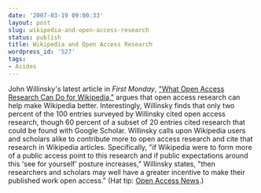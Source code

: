 ```yaml
---
date: '2007-03-19 09:00:33'
layout: post
slug: wikipedia-and-open-access-research
status: publish
title: Wikipedia and Open Access Research
wordpress_id: '527'
tags:
- Asides
---
```


John Willinsky's latest article in _First Monday_, ["What Open Access Research Can Do for Wikipedia,"](http://www.firstmonday.org/issues/issue12_3/willinsky/) argues that open access research can help make Wikipedia better. Interestingly, Willinsky finds that only two percent of the 100 entries surveyed by Willinsky cited open access research, though 60 percent of a subset of 20 entries cited research that could be found with Google Scholar. Willinsky calls upon Wikipedia users and scholars alike to contribute more to open access research and cite that research in Wikipedia articles. Specifically, "if Wikipedia were to form more of a public access point to this research and if public expectations around this 'see for yourself' posture increases," Willinsky states, "then researchers and scholars may well have a greater incentive to make their published work open access." (Hat tip: [Open Access News](http://www.earlham.edu/~peters/fos/2007_03_11_fosblogarchive.html#117387888781188763).)
